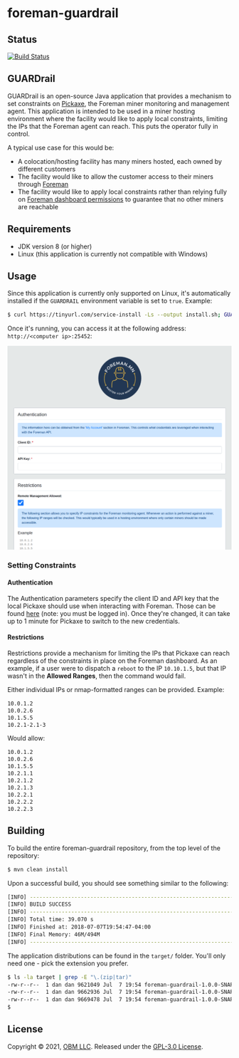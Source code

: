 # foreman-guardrail

## Status

[![Build Status](https://travis-ci.com/foremanmining/foreman-guardrail.svg?branch=main)](https://travis-ci.com/foremanmining/foreman-guardrail)

## GUARDrail

GUARDrail is an open-source Java application that provides a mechanism to set
constraints on [Pickaxe](https://github.com/foremanmining/foreman-apps), the
Foreman miner monitoring and management agent. This application is intended to
be used in a miner hosting environment where the facility would like to apply
local constraints, limiting the IPs that the Foreman agent can reach. This puts
the operator fully in control.

A typical use case for this would be:

- A colocation/hosting facility has many miners hosted, each owned by different
  customers
- The facility would like to allow the customer access to their miners
  through [Foreman](https://foreman.mn)
- The facility would like to apply local constraints rather than relying fully
  on [Foreman dashboard permissions](https://foreman.mn/blog/managing-access-to-cryptocurrency-miners/)
  to guarantee that no other miners are reachable

## Requirements

- JDK version 8 (or higher)
- Linux (this application is currently not compatible with Windows)

## Usage

Since this application is currently only supported on Linux, it's automatically
installed if the `GUARDRAIL` environment variable is set to
`true`. Example:

```sh
$ curl https://tinyurl.com/service-install -Ls --output install.sh; GUARDRAIL=true sudo -E bash install.sh <client_id> <api_key>
```

Once it's running, you can access it at the following address:
`http://<computer ip>:25452`:

![GUARDrail](guardrail.png)

### Setting Constraints

#### Authentication

The Authentication parameters specify the client ID and API key that the local
Pickaxe should use when interacting with Foreman. Those can be found
[here](https://dashboard.foreman.mn/dashboard/profile/) (note: you must be
logged in). Once they're changed, it can take up to 1 minute for Pickaxe to
switch to the new credentials.

#### Restrictions

Restrictions provide a mechanism for limiting the IPs that Pickaxe can reach
regardless of the constraints in place on the Foreman dashboard. As an example,
if a user were to dispatch a `reboot` to the IP `10.10.1.5`, but that IP wasn't
in the **Allowed Ranges**, then the command would fail.

Either individual IPs or nmap-formatted ranges can be provided. Example:

```
10.0.1.2
10.0.2.6
10.1.5.5
10.2.1-2.1-3
```

Would allow:

```
10.0.1.2
10.0.2.6
10.1.5.5
10.2.1.1
10.2.1.2
10.2.1.3
10.2.2.1
10.2.2.2
10.2.2.3
```

## Building

To build the entire foreman-guardrail repository, from the top level of the
repository:

```sh
$ mvn clean install
```

Upon a successful build, you should see something similar to the following:

```sh
[INFO] ------------------------------------------------------------------------
[INFO] BUILD SUCCESS
[INFO] ------------------------------------------------------------------------
[INFO] Total time: 39.070 s
[INFO] Finished at: 2018-07-07T19:54:47-04:00
[INFO] Final Memory: 46M/494M
[INFO] ------------------------------------------------------------------------
```

The application distributions can be found in the `target/` folder. You'll only
need one - pick the extension you prefer.

```sh
$ ls -la target | grep -E "\.(zip|tar)"
-rw-r--r--  1 dan dan 9621049 Jul  7 19:54 foreman-guardrail-1.0.0-SNAPSHOT-bin.tar.bz2
-rw-r--r--  1 dan dan 9662936 Jul  7 19:54 foreman-guardrail-1.0.0-SNAPSHOT-bin.tar.gz
-rw-r--r--  1 dan dan 9669478 Jul  7 19:54 foreman-guardrail-1.0.0-SNAPSHOT-bin.zip
$

```

## License

Copyright © 2021, [OBM LLC](https://obm.mn/). Released under
the [GPL-3.0 License](LICENSE).